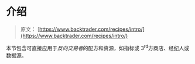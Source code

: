 # 介绍

> 原文： [https://www.backtrader.com/recipes/intro/](https://www.backtrader.com/recipes/intro/)

本节包含可直接应用于*反向交易者*的配方和资源，如指标或 3<sup>rd</sup>方商店、经纪人或数据源。